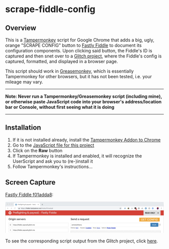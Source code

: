 # scrape-fiddle-config

## Overview
This is a [Tampermonkey](https://tampermonkey.net/) script for Google Chrome that adds a big, ugly, orange "SCRAPE CONFIG" button to [Fastly Fiddle](https://fiddle.fastlydemo.net/) to document its configuration components.
Upon clicking said button, the Fiddle's ID is captured and then snet over to a [Glitch project](https://fastly-fiddle-formatter.glitch.me/), where the Fiddle's config is captured, formatted, and displayed in a browser page.

This script should work in [Greasemonkey](https://www.greasespot.net/), which is essentially Tampermonkey for other browsers, but it has not been tested, i.e. your mileage may vary.

---

**Note: Never run a Tampermonkey/Greasemonkey script (including mine), or otherwise paste JavaScript code into your browser's address/location bar or Console, without first seeing what it is doing**

---

## Installation
1. If it is not installed already, install the [Tampermonkey Addon to Chrome](https://chrome.google.com/webstore/detail/tampermonkey/dhdgffkkebhmkfjojejmpbldmpobfkfo?hl=en)
2. Go to the [JavaScript file for this project](https://github.com/minus27/scrape-fiddle-config/blob/master/Add%20Scrape%20Config%20to%20Fiddle.user.js)
3. Click on the **Raw** button
4. If Tampermonkey is installed and enabled, it will recognize the UserScript and ask you to (re-)install it
5. Follow Tampermonkey's instructions...
## Screen Capture
[Fastly Fiddle f01adda8](https://fiddle.fastlydemo.net/fiddle/f01adda8):

![Fiddle Screen Capture](https://raw.githubusercontent.com/minus27/scrape-fiddle-config/master/fiddleScreenCapture.jpg)

To see the corresponding script output from the Glitch project, click [here](https://fastly-fiddle-formatter.glitch.me/?f01adda8).
